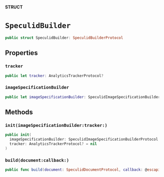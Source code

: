 **STRUCT**

# `SpeculidBuilder`

```swift
public struct SpeculidBuilder: SpeculidBuilderProtocol
```

## Properties
### `tracker`

```swift
public let tracker: AnalyticsTrackerProtocol?
```

### `imageSpecificationBuilder`

```swift
public let imageSpecificationBuilder: SpeculidImageSpecificationBuilderProtocol
```

## Methods
### `init(imageSpecificationBuilder:tracker:)`

```swift
public init(
  imageSpecificationBuilder: SpeculidImageSpecificationBuilderProtocol,
  tracker: AnalyticsTrackerProtocol? = nil
)
```

### `build(document:callback:)`

```swift
public func build(document: SpeculidDocumentProtocol, callback: @escaping ((Error?) -> Void))
```
